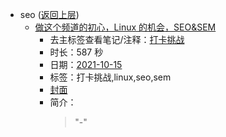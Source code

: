 - seo ([返回上层](../))
    - [做这个频道的初心，Linux 的机会，SEO&SEM](https://www.bilibili.com/video/BV1SQ4y1B7yN)
        - 去主标签查看笔记/注释：[打卡挑战](../markmap/打卡挑战.html)
        - 时长：587 秒
        - 日期：[2021-10-15](../markmap/202110.html)
        - 标签：打卡挑战,linux,seo,sem
        - [封面](http://i0.hdslb.com/bfs/archive/dece044f025963a9343ad0fe26805f188664e174.jpg)
        - 简介：
            > "-"

